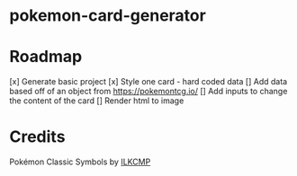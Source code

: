 # pokemon-card-generator

# Roadmap

[x] Generate basic project
[x] Style one card - hard coded data
[] Add data based off of an object from https://pokemontcg.io/
[] Add inputs to change the content of the card
[] Render html to image

# Credits

Pokémon Classic Symbols by [ILKCMP](https://www.deviantart.com/ilkcmp)